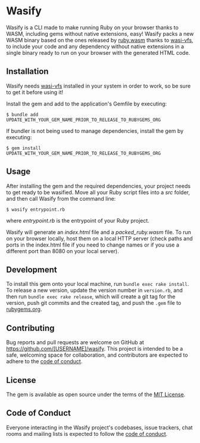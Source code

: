 # Wasify

Wasify is a CLI made to make running Ruby on your browser thanks to WASM, including gems without native extensions, easy! Wasify packs a new WASM binary based on the ones released by [ruby.wasm](https://github.com/ruby/ruby.wasm) thanks to [wasi-vfs](https://github.com/kateinoigakukun/wasi-vfs), to include your code and any dependency without native extensions in a single binary ready to run on your browser with the generated HTML code.
## Installation

Wasify needs [wasi-vfs](https://github.com/kateinoigakukun/wasi-vfs#installation) installed in your system in order to work, so be sure to get it before using it!

Install the gem and add to the application's Gemfile by executing:

    $ bundle add UPDATE_WITH_YOUR_GEM_NAME_PRIOR_TO_RELEASE_TO_RUBYGEMS_ORG

If bundler is not being used to manage dependencies, install the gem by executing:

    $ gem install UPDATE_WITH_YOUR_GEM_NAME_PRIOR_TO_RELEASE_TO_RUBYGEMS_ORG

## Usage

After installing the gem and the required dependencies, your project needs to get ready to be wasified.
Move all your Ruby script files into a *src* folder, and then call Wasify from the command line:

    $ wasify entrypoint.rb

where *entrypoint.rb* is the entrypoint of your Ruby project.

Wasify will generate an *index.html* file and a *packed_ruby.wasm* file. To run on your browser locally, host them on a local HTTP server (check paths and ports in the index.html file if you need to change names or if you use a different port than 8080 on your local server).
## Development

To install this gem onto your local machine, run `bundle exec rake install`. To release a new version, update the version number in `version.rb`, and then run `bundle exec rake release`, which will create a git tag for the version, push git commits and the created tag, and push the `.gem` file to [rubygems.org](https://rubygems.org).

## Contributing

Bug reports and pull requests are welcome on GitHub at https://github.com/[USERNAME]/wasify. This project is intended to be a safe, welcoming space for collaboration, and contributors are expected to adhere to the [code of conduct](https://github.com/AlawysDelta/wasify/blob/master/CODE_OF_CONDUCT.md).

## License

The gem is available as open source under the terms of the [MIT License](https://opensource.org/licenses/MIT).

## Code of Conduct

Everyone interacting in the Wasify project's codebases, issue trackers, chat rooms and mailing lists is expected to follow the [code of conduct](https://github.com/AlawysDelta/wasify/blob/master/CODE_OF_CONDUCT.md).
